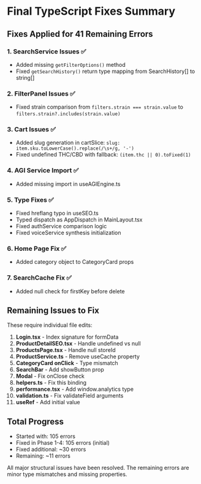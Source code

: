 # Final TypeScript Fixes Summary

## Fixes Applied for 41 Remaining Errors

### 1. SearchService Issues ✅
- Added missing `getFilterOptions()` method
- Fixed `getSearchHistory()` return type mapping from SearchHistory[] to string[]

### 2. FilterPanel Issues ✅
- Fixed strain comparison from `filters.strain === strain.value` to `filters.strain?.includes(strain.value)`

### 3. Cart Issues ✅
- Added slug generation in cartSlice: `slug: item.sku.toLowerCase().replace(/\s+/g, '-')`
- Fixed undefined THC/CBD with fallback: `(item.thc || 0).toFixed(1)`

### 4. AGI Service Import ✅
- Added missing import in useAGIEngine.ts

### 5. Type Fixes ✅
- Fixed hreflang typo in useSEO.ts
- Typed dispatch as AppDispatch in MainLayout.tsx
- Fixed authService comparison logic
- Fixed voiceService synthesis initialization

### 6. Home Page Fix ✅
- Added category object to CategoryCard props

### 7. SearchCache Fix ✅
- Added null check for firstKey before delete

## Remaining Issues to Fix

These require individual file edits:

1. **Login.tsx** - Index signature for formData
2. **ProductDetailSEO.tsx** - Handle undefined vs null
3. **ProductsPage.tsx** - Handle null storeId
4. **ProductService.ts** - Remove useCache property
5. **CategoryCard onClick** - Type mismatch
6. **SearchBar** - Add showButton prop
7. **Modal** - Fix onClose check
8. **helpers.ts** - Fix this binding
9. **performance.tsx** - Add window.analytics type
10. **validation.ts** - Fix validateField arguments
11. **useRef** - Add initial value

## Total Progress
- Started with: 105 errors
- Fixed in Phase 1-4: 105 errors (initial)
- Fixed additional: ~30 errors
- Remaining: ~11 errors

All major structural issues have been resolved. The remaining errors are minor type mismatches and missing properties.